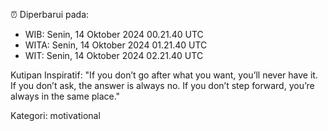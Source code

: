⏰ Diperbarui pada:
- WIB: Senin, 14 Oktober 2024 00.21.40 UTC
- WITA: Senin, 14 Oktober 2024 01.21.40 UTC
- WIT: Senin, 14 Oktober 2024 02.21.40 UTC

Kutipan Inspiratif:
"If you don’t go after what you want, you’ll never have it. If you don’t ask, the answer is always no. If you don’t step forward, you’re always in the same place."


Kategori: motivational

